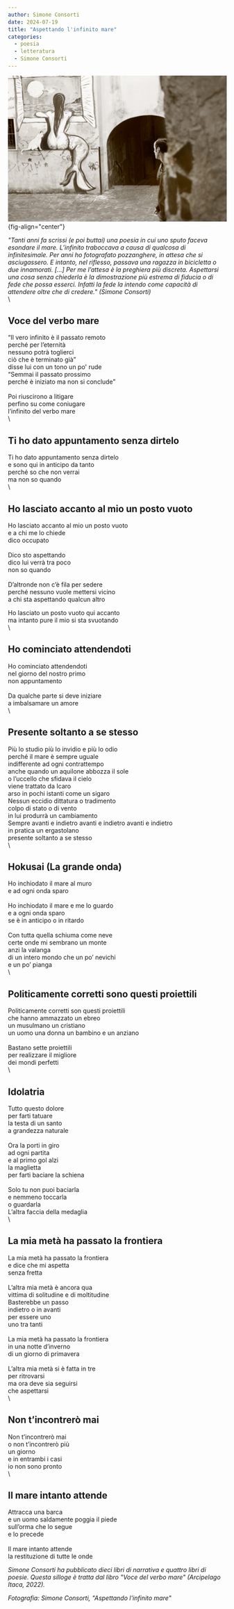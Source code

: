 ```yaml
---
author: Simone Consorti
date: 2024-07-19
title: "Aspettando l'infinito mare"
categories:
  - poesia
  - letteratura
  - Simone Consorti
---
```


![](images/aspettando-infinito-mare.jpeg){fig-align="center"}

*"Tanti anni fa scrissi (e poi buttai) una poesia in cui uno sputo faceva esondare il mare. L’infinito traboccava a causa di qualcosa di infinitesimale. Per anni ho fotografato pozzanghere, in attesa che si asciugassero. E intanto, nel riflesso, passava una ragazza in bicicletta o due innamorati. \[...\] Per me l’attesa è la preghiera più discreta. Aspettarsi una cosa senza chiederla è la dimostrazione più estrema di fiducia o di fede che possa esserci. Infatti la fede la intendo come capacità di attendere oltre che di credere." (Simone Consorti)*\
\

## Voce del verbo mare

“Il vero infinito è il passato remoto\
perché per l’eternità\
nessuno potrà toglierci\
ciò che è terminato già”\
disse lui con un tono un po' rude\
“Semmai il passato prossimo\
perché è iniziato ma non si conclude”\
\
Poi riuscirono a litigare\
perfino su come coniugare\
l’infinito del verbo mare\
\

## Ti ho dato appuntamento senza dirtelo

Ti ho dato appuntamento senza dirtelo\
e sono qui in anticipo da tanto\
perché so che non verrai\
ma non so quando\
\

## Ho lasciato accanto al mio un posto vuoto

Ho lasciato accanto al mio un posto vuoto\
e a chi me lo chiede\
dico occupato\
\
Dico sto aspettando\
dico lui verrà tra poco\
non so quando\
\
D’altronde non c’è fila per sedere\
perché nessuno vuole mettersi vicino\
a chi sta aspettando qualcun altro

Ho lasciato un posto vuoto qui accanto\
ma intanto pure il mio si sta svuotando\
\

## Ho cominciato attendendoti

Ho cominciato attendendoti\
nel giorno del nostro primo\
non appuntamento\
\
Da qualche parte si deve iniziare\
a imbalsamare un amore\
\

## Presente soltanto a se stesso

Più lo studio più lo invidio e più lo odio\
perché il mare è sempre uguale\
indifferente ad ogni contrattempo\
anche quando un aquilone abbozza il sole\
o l’uccello che sfidava il cielo\
viene trattato da Icaro\
arso in pochi istanti come un sigaro\
Nessun eccidio dittatura o tradimento\
colpo di stato o di vento\
in lui produrrà un cambiamento\
Sempre avanti e indietro avanti e indietro avanti e indietro\
in pratica un ergastolano\
presente soltanto a se stesso\
\

## Hokusai (La grande onda)

Ho inchiodato il mare al muro\
e ad ogni onda sparo\
\
Ho inchiodato il mare e me lo guardo\
e a ogni onda sparo\
se è in anticipo o in ritardo\
\
Con tutta quella schiuma come neve\
certe onde mi sembrano un monte\
anzi la valanga\
di un intero mondo che un po’ nevichi\
e un po’ pianga\
\

## Politicamente corretti sono questi proiettili

Politicamente corretti son questi proiettili\
che hanno ammazzato un ebreo\
un musulmano un cristiano\
un uomo una donna un bambino e un anziano\
\
Bastano sette proiettili\
per realizzare il migliore\
dei mondi perfetti\
\

## Idolatria

Tutto questo dolore\
per farti tatuare\
la testa di un santo\
a grandezza naturale\
\
Ora la porti in giro\
ad ogni partita\
e al primo gol alzi\
la maglietta\
per farti baciare la schiena\
\
Solo tu non puoi baciarla\
e nemmeno toccarla\
o guardarla\
L’altra faccia della medaglia\
\

## La mia metà ha passato la frontiera

La mia metà ha passato la frontiera\
e dice che mi aspetta\
senza fretta\
\
L’altra mia metà è ancora qua\
vittima di solitudine e di moltitudine\
Basterebbe un passo\
indietro o in avanti\
per essere uno\
uno tra tanti\
\
La mia metà ha passato la frontiera\
in una notte d’inverno\
di un giorno di primavera\
\
L’altra mia metà si è fatta in tre\
per ritrovarsi\
ma ora deve sia seguirsi\
che aspettarsi\
\

## Non t’incontrerò mai

Non t’incontrerò mai\
o non t’incontrerò più\
un giorno\
e in entrambi i casi\
io non sono pronto\
\

## Il mare intanto attende

Attracca una barca\
e un uomo saldamente poggia il piede\
sull’orma che lo segue\
e lo precede\
\
Il mare intanto attende\
la restituzione di tutte le onde

*Simone Consorti ha pubblicato dieci libri di narrativa e quattro libri di poesie. Questa silloge è tratta dal libro "Voce del verbo mare" (Arcipelago Itaca, 2022).*

*Fotografia: Simone Consorti, "Aspettando l'infinito mare"*
